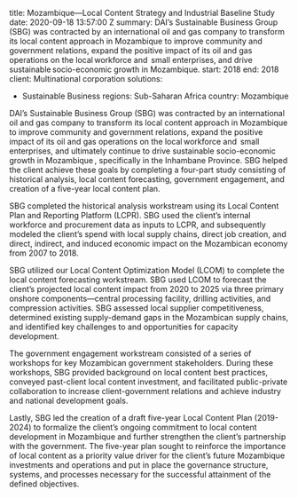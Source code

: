 
title: Mozambique—Local Content Strategy and Industrial Baseline Study
date: 2020-09-18 13:57:00 Z
summary: DAI’s Sustainable Business Group (SBG) was contracted by an international
  oil and gas company to transform its local content approach in Mozambique to improve
  community and government relations, expand the positive impact of its oil and gas
  operations on the local workforce and  small enterprises, and drive sustainable socio-economic
  growth in Mozambique.
start: 2018
end: 2018
client: Multinational corporation
solutions:
- Sustainable Business
regions: Sub-Saharan Africa
country: Mozambique


DAI’s Sustainable Business Group (SBG) was contracted by an international oil and gas company to transform its local content approach in Mozambique to improve community and government relations, expand the positive impact of its oil and gas operations on the local workforce and  small enterprises, and ultimately continue to drive sustainable socio-economic growth in Mozambique , specifically in the Inhambane Province. SBG helped the client achieve these goals by completing a four-part study consisting of historical analysis, local content forecasting, government engagement, and creation of a five-year local content plan.

SBG completed the historical analysis workstream using its Local Content Plan and Reporting Platform (LCPR). SBG used the client’s internal workforce and procurement data as inputs to LCPR, and subsequently modeled the client’s spend with local supply chains, direct job creation, and direct, indirect, and induced economic impact on the Mozambican economy from 2007 to 2018.

SBG utilized our Local Content Optimization Model (LCOM) to complete the local content forecasting workstream. SBG used LCOM to forecast the client’s projected local content impact from 2020 to 2025 via three primary onshore components—central processing facility, drilling activities, and compression activities. SBG assessed local supplier competitiveness, determined existing supply-demand gaps in the Mozambican supply chains, and identified key challenges to and opportunities for capacity development.

The government engagement workstream consisted of a series of workshops for key Mozambican government stakeholders. During these workshops, SBG provided background on local content best practices, conveyed past-client local content investment, and facilitated public-private collaboration to increase client-government relations and achieve industry and national development goals.

Lastly, SBG led the creation of a draft five-year Local Content Plan (2019-2024) to formalize the client’s ongoing commitment to local content development in Mozambique and further strengthen the client’s partnership with the government. The five-year plan sought to reinforce the importance of local content as a priority value driver for the client’s future Mozambique investments and operations and put in place the governance structure, systems, and processes necessary for the successful attainment of the defined objectives.
